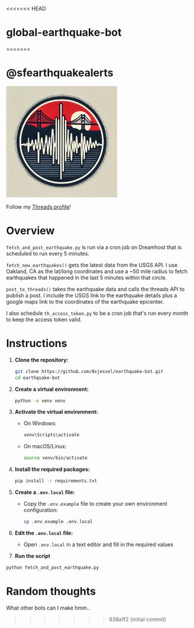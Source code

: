 <<<<<<< HEAD
# global-earthquake-bot
=======
# @sfearthquakealerts

<img src="https://raw.githubusercontent.com/0xjessel/earthquake-bot/main/images/profile_pic.png" alt="Profile Pic" width="300px">

Follow my [Threads profile](https://www.threads.net/@sfearthquakealerts)!

# Overview

`fetch_and_post_earthquake.py` is run via a cron job on Dreamhost that is scheduled to run every 5 minutes.

`fetch_new_earthquakes()` gets the latest data from the USGS API.  I use Oakland, CA as the lat/long coordinates and use a ~50 mile radius to fetch earthquakes that happened in the last 5 minutes within that circle.  

`post_to_threads()` takes the earthquake data and calls the threads API to publish a post.  I include the USGS link to the earthquake details plus a google maps link to the coordinates of the earthquake epicenter.  

I also schedule `th_access_token.py` to be a cron job that's run every month to keep the access token valid.  

# Instructions

1. **Clone the repository:**
   ```bash
   git clone https://github.com/0xjessel/earthquake-bot.git
   cd earthquake-bot
   ```

2. **Create a virtual environment:**
   ```bash
   python -m venv venv
   ```

3. **Activate the virtual environment:**
   - On Windows:
     ```bash
     venv\Scripts\activate
     ```
   - On macOS/Linux:
     ```bash
     source venv/bin/activate
     ```

4. **Install the required packages:**
   ```bash
   pip install -r requirements.txt
   ```

5. **Create a `.env.local` file:**
   - Copy the `.env.example` file to create your own environment configuration:
     ```bash
     cp .env.example .env.local
     ```

6. **Edit the `.env.local` file:**
   - Open `.env.local` in a text editor and fill in the required values

7. **Run the script**
```bash
python fetch_and_post_earthquake.py
```

# Random thoughts

What other bots can I make hmm..
>>>>>>> 638a1f2 (initial commit)
